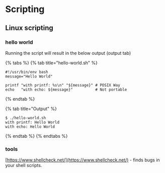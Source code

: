 # Scripting

## Linux scripting 



### hello world

Running the script will result in the below output \(output tab\)

{% tabs %}
{% tab title="hello-world.sh" %}
```text
#!/usr/bin/env bash
message="Hello World"

printf "with printf: %s\n" "${message}" # POSIX Way
echo   "with echo: ${message}"          # Not portable
```
{% endtab %}

{% tab title="Output" %}
```text
$ ./hello-world.sh 
with printf: Hello World
with echo: Hello World
```
{% endtab %}
{% endtabs %}

### tools

[https://www.shellcheck.net/](https://www.shellcheck.net/) - finds bugs in your shell scripts.

